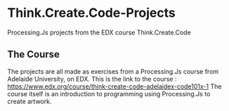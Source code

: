 # Think.Create.Code-Projects
Processing.Js projects from the EDX course Think.Create.Code

## The Course
The projects are all made as exercises from a Processing.Js course from Adelaide University, on EDX. This is the link to the course : https://www.edx.org/course/think-create-code-adelaidex-code101x-1
The course itself is an introduction to programming using Processing.Js to create artwork.
